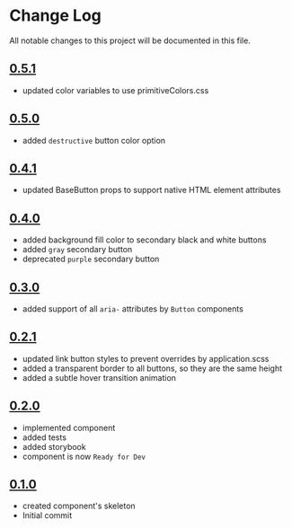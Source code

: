 # Change Log

All notable changes to this project will be documented in this file.

## [0.5.1](https://github.com/code-dot-org/code-dot-org/pull/62829)

* updated color variables to use primitiveColors.css

## [0.5.0](https://github.com/code-dot-org/code-dot-org/pull/59966)

* added `destructive` button color option

## [0.4.1](https://github.com/code-dot-org/code-dot-org/pull/59610)

* updated BaseButton props to support native HTML element attributes

## [0.4.0](https://github.com/code-dot-org/code-dot-org/pull/58636)

* added background fill color to secondary black and white buttons
* added ```gray``` secondary button
* deprecated ```purple``` secondary button

## [0.3.0](https://github.com/code-dot-org/code-dot-org/pull/58469)

* added support of all `aria-` attributes by `Button` components

## [0.2.1](https://github.com/code-dot-org/code-dot-org/pull/57764)

* updated link button styles to prevent overrides by application.scss
* added a transparent border to all buttons, so they are the same height
* added a subtle hover transition animation

## [0.2.0](https://github.com/code-dot-org/code-dot-org/pull/56925)

* implemented component
* added tests
* added storybook
* component is now ```Ready for Dev```

## [0.1.0](https://github.com/code-dot-org/code-dot-org/pull/54285)

* created component's skeleton
* Initial commit
